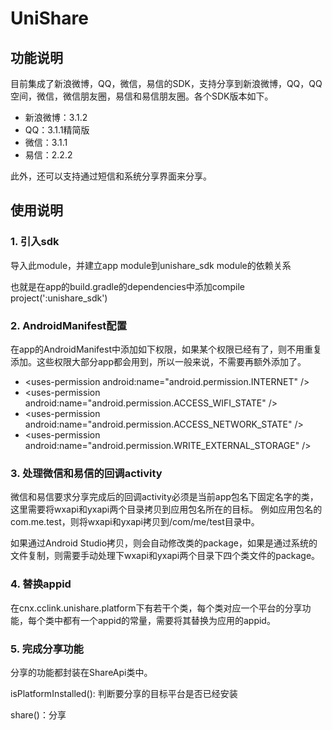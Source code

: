 # UniShare

## 功能说明

目前集成了新浪微博，QQ，微信，易信的SDK，支持分享到新浪微博，QQ，QQ空间，微信，微信朋友圈，易信和易信朋友圈。各个SDK版本如下。

- 新浪微博：3.1.2
- QQ：3.1.1精简版
- 微信：3.1.1
- 易信：2.2.2

此外，还可以支持通过短信和系统分享界面来分享。

## 使用说明

### 1. 引入sdk
导入此module，并建立app module到unishare_sdk module的依赖关系

也就是在app的build.gradle的dependencies中添加compile project(':unishare_sdk')

### 2. AndroidManifest配置
在app的AndroidManifest中添加如下权限，如果某个权限已经有了，则不用重复添加。这些权限大部分app都会用到，所以一般来说，不需要再额外添加了。

- \<uses-permission android:name="android.permission.INTERNET" />
- \<uses-permission android:name="android.permission.ACCESS_WIFI_STATE" />
- \<uses-permission android:name="android.permission.ACCESS_NETWORK_STATE" />
- \<uses-permission android:name="android.permission.WRITE_EXTERNAL_STORAGE" />

### 3. 处理微信和易信的回调activity
微信和易信要求分享完成后的回调activity必须是当前app包名下固定名字的类，这里需要将wxapi和yxapi两个目录拷贝到应用包名所在的目标。
例如应用包名的com.me.test，则将wxapi和yxapi拷贝到/com/me/test目录中。

如果通过Android Studio拷贝，则会自动修改类的package，如果是通过系统的文件复制，则需要手动处理下wxapi和yxapi两个目录下四个类文件的package。

### 4. 替换appid
在cnx.cclink.unishare.platform下有若干个类，每个类对应一个平台的分享功能，每个类中都有一个appid的常量，需要将其替换为应用的appid。

### 5. 完成分享功能
分享的功能都封装在ShareApi类中。

isPlatformInstalled(): 判断要分享的目标平台是否已经安装

share()：分享


